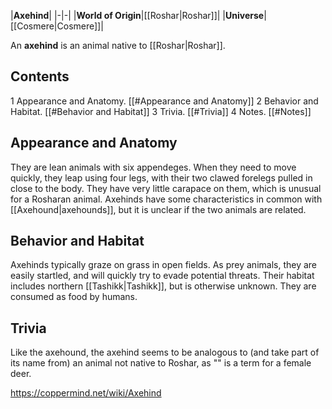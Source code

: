 |**Axehind**|
|-|-|
|**World of Origin**|[[Roshar\|Roshar]]|
|**Universe**|[[Cosmere\|Cosmere]]|

An **axehind** is an animal native to [[Roshar\|Roshar]].

## Contents

1 Appearance and Anatomy. [[#Appearance and Anatomy]] 
2 Behavior and Habitat. [[#Behavior and Habitat]] 
3 Trivia. [[#Trivia]] 
4 Notes. [[#Notes]] 


## Appearance and Anatomy
They are lean animals with six appendeges. When they need to move quickly, they leap using four legs, with their two clawed forelegs pulled in close to the body. They have very little carapace on them, which is unusual for a Rosharan animal. Axehinds have some characteristics in common with [[Axehound\|axehounds]], but it is unclear if the two animals are related.

## Behavior and Habitat
Axehinds typically graze on grass in open fields. As prey animals, they are easily startled, and will quickly try to evade potential threats. Their habitat includes northern [[Tashikk\|Tashikk]], but is otherwise unknown.
They are consumed as food by humans.

## Trivia
Like the axehound, the axehind seems to be analogous to (and take part of its name from) an animal not native to Roshar, as "" is a term for a female deer.


https://coppermind.net/wiki/Axehind